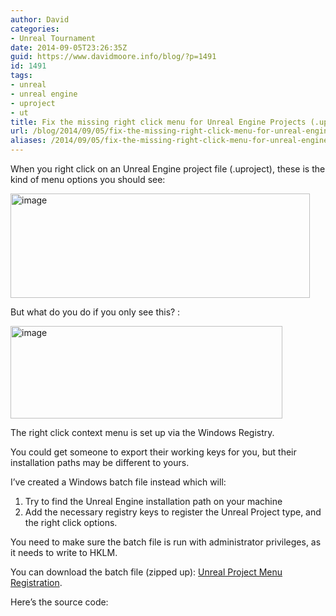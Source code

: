 ```yaml
---
author: David
categories:
- Unreal Tournament
date: 2014-09-05T23:26:35Z
guid: https://www.davidmoore.info/blog/?p=1491
id: 1491
tags:
- unreal
- unreal engine
- uproject
- ut
title: Fix the missing right click menu for Unreal Engine Projects (.uproject)
url: /blog/2014/09/05/fix-the-missing-right-click-menu-for-unreal-engine-projects-uproject/
aliases: /2014/09/05/fix-the-missing-right-click-menu-for-unreal-engine-projects-uproject/
---
```


When you right click on an Unreal Engine project file (.uproject), these is the kind of menu options you should see:

<img style="background-image: none; padding-top: 0px; padding-left: 0px; display: inline; padding-right: 0px; border: 0px;" title="image" src="/wp-content/uploads/2014/09/image.png" alt="image" width="479" height="167" border="0" />

But what do you do if you only see this? :

<img style="background-image: none; padding-top: 0px; padding-left: 0px; display: inline; padding-right: 0px; border: 0px;" title="image" src="/wp-content/uploads/2014/09/image1.png" alt="image" width="435" height="148" border="0" />

The right click context menu is set up via the Windows Registry.

You could get someone to export their working keys for you, but their installation paths may be different to yours.

I’ve created a Windows batch file instead which will:

  1. Try to find the Unreal Engine installation path on your machine
  2. Add the necessary registry keys to register the Unreal Project type, and the right click options.

You need to make sure the batch file is run with administrator privileges, as it needs to write to HKLM.

You can download the batch file (zipped up): [Unreal Project Menu Registration](/wp-content/uploads/2014/09/UnrealProjectMenuRegistration.zip).

Here’s the source code:



&nbsp;